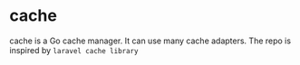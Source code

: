 # cache
cache is a Go cache manager. It can use many cache adapters. The repo is inspired by `laravel cache library`
